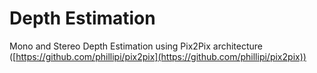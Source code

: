 # Depth Estimation
Mono and Stereo Depth Estimation using Pix2Pix architecture ([https://github.com/phillipi/pix2pix](https://github.com/phillipi/pix2pix))
